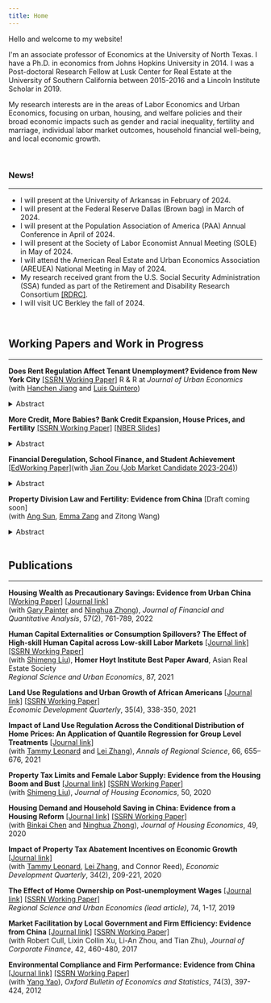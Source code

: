 ```yaml
---
title: Home
---
```


<!-- markdownlint-disable-file MD033 MD036 MD041 -->

Hello and welcome to my website!

I'm an associate professor of Economics at the University of North Texas. I have a Ph.D. in economics from Johns Hopkins University in 2014. I was a Post-doctoral Research Fellow at Lusk Center for Real Estate at the University of Southern California between 2015-2016 and a Lincoln Institute Scholar in 2019.

My research interests are in the areas of Labor Economics and Urban Economics, focusing on urban, housing, and welfare policies and their broad economic impacts such as gender and racial inequality, fertility and marriage, individual labor market outcomes, household financial well-being, and local economic growth.

<br/>

### News!

---

<!-- 
- I presented at the NBER Conference "Fertility and Declining Population Growth in High-Income Countries" in June of 2023.
- I visited the MIT Center for Real Estate and presented at the first MIT Asia Real Estate Symposium in August of 2023.
- I will present at the Lusk Center for Real Estate at the University of Southern California in October of 2023.
- I will present at the Economics Department of Southern Methodist University in November of 2023.
- I will present at the AREUEA Virtual Seminar in December of 2023.
-->

- I will present at the University of Arkansas in February of 2024.
- I will present at the Federal Reserve Dallas (Brown bag) in March of 2024.
- I will present at the Population Association of America (PAA) Annual Conference in April of 2024.
- I will present at the Society of Labor Economist Annual Meeting (SOLE) in May of 2024.
- I will attend the American Real Estate and Urban Economics Association (AREUEA) National Meeting in May of 2024.
- My research received grant from the U.S. Social Security Administration (SSA) funded as part of the Retirement and Disability Research Consortium [[RDRC]](https://rdrc.wisc.edu/projects).
- I will visit UC Berkley the fall of 2024.

<br/>

## Working Papers and Work in Progress

---

**Does Rent Regulation Affect Tenant Unemployment? Evidence from New York City** [[SSRN Working Paper]](https://papers.ssrn.com/sol3/papers.cfm?abstract_id=4034964) R & R at *Journal of Urban Economics*
<br/>
(with [Hanchen Jiang](https://sites.google.com/view/hjiang/) and [Luis Quintero](https://www.luisequintero.org/))

<details>
  <summary>Abstract</summary>
  <p>
 This paper examines the impact of rent regulation on tenants' unemployment in New York City. We provide evidence that rent stabilization increases tenants' unemployment by over five percentage points using data from 2002 and 2017. To address endogeneity concerns, we employ an instrumental variable strategy that exploits the local historical availability of rent-stabilized units when tenants move in as an exogenous source of variation for occupying a rent-stabilized unit. We also develop a job-search model to explain the underlying mechanisms of rent regulation's unemployment effects. Our findings underscore the need for policymakers to consider the unintended consequences of rent regulation.
  </p>
</details>

**More Credit, More Babies? Bank Credit Expansion, House Prices, and Fertility** [[SSRN Working Paper]](https://papers.ssrn.com/sol3/papers.cfm?abstract_id=4473936)
[[NBER Slides]](/assets/doc/Bank_Credit_Supply_and_Fertility_XiYang_slides_2023_NBER.pdf)
<details>
  <summary>Abstract</summary>
  <p>
   This paper examines the causal effect of bank credit expansion on fertility by exploiting exogenous increases in bank credit supply induced by U.S. interstate branching deregulation between 1994 and 2005. Adopting the traditional dynamic difference-in-difference (DID) method and a newly developed staggered DID method, I find credit expansion caused by interstate branching deregulation decreases annual county-level fertility rates by 7 percent and increases the mean of maternal age by 0.37 percent, respectively. Moreover, I show the decreased and delayed fertility is mainly caused by a housing cost effect. These results reveal the critical role of financial market policies and housing affordability in explaining demographic trends.
  </p>
</details>

**Financial Deregulation, School Finance, and Student Achievement** [[EdWorking Paper]](https://papers.ssrn.com/sol3/papers.cfm?abstract_id=4473936)(with [Jian Zou (Job Market Candidate 2023-204)](https://sites.google.com/view/jian-zou))
<details>
  <summary>Abstract</summary>
  <p>
This paper studies how school spending impacts student achievement by exploiting
the US interstate branching deregulation as state tax revenue shocks. Leveraging
school finance data from universal school districts, our difference-in-differences
estimation reveals that deregulation leads to an increase in per-pupil total revenue
and expenditure. The rise in revenue is primarily attributed to higher state revenues,
while the expenditure increase is more prominent in low-income school districts.
Using restricted-use student assessments from the Nation’s Report Card, we find that
deregulation results in improved student achievement, with no distributional effects
evident across students’ ability, race, or free lunch status. We introduce an instrumental
variables approach that accounts for dynamic treatment effects and estimate that a
one-thousand-dollar increase in per-pupil spending leads to a 0.035 standard deviation
improvement in student achievement.
  </p>
</details>

<!--
**More Credit, More Homeowners? Bank Credit Expansion, Homeownership, and Housing Wealth Accumulation** [Draft coming soon]
<details>
  <summary>Abstract</summary>
  <p>
This paper examines the causal effect of bank credit expansion on house price, homeownership, and housing wealth accumulation by exploiting exogenous increases in bank credit supply coming from U.S. interstate branching deregulation between 1994 and 2005. Adopting both the traditional dynamic difference-in-difference (DID) method and a newly developed staggered DID method, I find state-level banking deregulation has a sharp and persistent negative effect on the probability of becoming a homeowner particularly in areas with inelastic housing supply. Meanwhile, the banking deregulation has persistent positive effects on wealth accumulation among households who were already homeowners before the deregulation. This wealth effect is not significant among renters. These results reveal the important role of financial market policies on the growing wealth inequality.
  </p>
</details>
-->

**Property Division Law and Fertility: Evidence from China** [Draft coming soon]
<br/>
(with [Ang Sun](https://scholar.google.com/citations?user=WNveNqUAAAAJ&hl=en), [Emma Zang](http://www.emmazang.net/) and Zitong Wang)

<details>
  <summary>Abstract</summary>
  <p>
  Marriage offers a way for couples to share the costs of investments in household public goods, such as children and household savings. By changing the commitment value of marriage, divorce laws can affect household investments in public goods. This theory, however, is rarely tested in the literature. This study fills the gap by exploring the effect of a legal change in China that altered the property division rule upon divorce, from an equal-division regime to a title-based one. We compared birth rates and household savings of affected and unaffected families before and after the legal change using a difference-in-differences design, and find that title-based property division decreased birth rates. These results are consistent with the theory that title-based property division can reduce the commitment value of marriage and subsequently reduce household investments in public goods.
  </p>
</details>

<!-- 
**Housing Wealth as Precautionary Saving: Evidence from a Regression Discontinuity Design**
<br/>
(with Ninghua Zhong)

**Do the Math! High School Math Requirements and Gender Wage and Location Gap**

**Parental Migration, Investment in Children, and Children's Non-cognitive Development: Evidence from Rural China** [[GLO Working Paper]](https://glabor.org/september-12-2019-new-glo-discussion-paper-on-parental-migration-investment-in-children-and-childrens-non-cognitive-development-evidence-from-rural-china/)
<br/>
(with Hanchen Jiang)
-->

<br/>

## Publications

---

**Housing Wealth as Precautionary Savings: Evidence from Urban China** [[Working Paper]](https://lusk.usc.edu/sites/default/files/working_papers/Housing_Wealth_as_Precautionary_Savings_2020_07_07.pdf) [[Journal link]](https://www.cambridge.org/core/journals/journal-of-financial-and-quantitative-analysis/article/abs/housing-wealth-as-precautionary-saving-evidence-from-urban-china/F89D4B7E92E87AC2C8406B1B698F4622)
<br/>
(with [Gary Painter](https://priceschool.usc.edu/people/gary-dean-painter/) and [Ninghua Zhong](https://sem.tongji.edu.cn/semen/12410.html)), *Journal of Financial and Quantitative Analysis*,  57(2), 761-789, 2022

**Human Capital Externalities or Consumption Spillovers? The Effect of High-skill Human Capital across Low-skill Labor Markets** [[Journal link]](https://www.sciencedirect.com/science/article/pii/S0166046220303057) [[SSRN Working Paper]](https://papers.ssrn.com/sol3/papers.cfm?abstract_id=3335809)
<br/>
(with [Shimeng Liu](https://sites.google.com/site/shimengliuecon/)), **Homer Hoyt Institute Best Paper Award**, Asian Real Estate Society<br/>*Regional Science and Urban Economics*, 87, 2021

**Land Use Regulations and Urban Growth of African Americans** [[Journal link]](https://journals.sagepub.com/doi/abs/10.1177/08912424211032291?journalCode=edqa) [[SSRN Working Paper]](https://papers.ssrn.com/sol3/papers.cfm?abstract_id=4051843)<br/>*Economic Development Quarterly*, 35(4), 338-350, 2021

**Impact of Land Use Regulation Across the Conditional Distribution of Home Prices: An Application of Quantile Regression for Group Level Treatments** [[Journal link]](https://link.springer.com/article/10.1007/s00168-020-01032-z)
<br/>
(with [Tammy Leonard](https://profiles.utsouthwestern.edu/profile/144971/tammy-leonard.html) and [Lei Zhang](https://www.odu.edu/directory/dr-lei-zhang)​)​, *Annals of Regional Science*, 66, 655–676, 2021

**Property Tax Limits and Female Labor Supply: Evidence from the Housing Boom and Bust** [[Journal link]](https://www.sciencedirect.com/science/article/pii/S1051137720300504) [[SSRN Working Paper]](https://papers.ssrn.com/sol3/papers.cfm?abstract_id=2666755)
<br/>
(with [Shimeng Liu](https://sites.google.com/site/shimengliuecon/)), *Journal of Housing Economics*, 50, 2020

**Housing Demand and Household Saving in China: Evidence from a Housing Reform** [[Journal link]](https://www.sciencedirect.com/science/article/abs/pii/S1051137720300292#:~:text=Chinese%20government%20abolished%20the%20employer,housing%20demand%20among%20urban%20households.&text=We%20find%20evidence%20that%20the,private%20burden%20of%20housing%20expenditures.) [[SSRN Working Paper]](https://papers.ssrn.com/sol3/papers.cfm?abstract_id=4051846)
<br/>
(with [Binkai Chen](https://econ.cufe.edu.cn/info/1032/5944.htm) and [Ninghua Zhong](https://sem.tongji.edu.cn/semen/12410.html)), *Journal of Housing Economics*,  49, 2020

**Impact of Property Tax Abatement Incentives on Economic Growth** [[Journal link]](https://journals.sagepub.com/doi/abs/10.1177/0891242420911712)
<br/>
(with [Tammy Leonard](https://profiles.utsouthwestern.edu/profile/144971/tammy-leonard.html), [Lei Zhang](https://www.odu.edu/directory/dr-lei-zhang),  and Connor Reed), *Economic Development Quarterly*, 34(2), 209-221, 2020

**The Effect of Home Ownership on Post-unemployment Wages** [[Journal link]](http://www.sciencedirect.com/science/article/pii/S0166046217303186) [[SSRN Working Paper]](https://papers.ssrn.com/sol3/papers.cfm?abstract_id=4051836)<br/>*Regional Science and Urban Economics (lead article)*, 74, 1-17, 2019

**Market Facilitation by Local Government and Firm Efficiency: Evidence from China** [[Journal link]](http://www.sciencedirect.com/science/article/pii/S092911991500070X) [[SSRN Working Paper]](https://papers.ssrn.com/sol3/papers.cfm?abstract_id=2350534)
<br/>
(with Robert Cull, Lixin Collin Xu, Li-An Zhou, and Tian Zhu), *Journal of Corporate Finance*, 42, 460-480, 2017

**Environmental Compliance and Firm Performance: Evidence from China** [[Journal link]](http://onlinelibrary.wiley.com/doi/10.1111/j.1468-0084.2011.00649.x/abstract) [[SSRN Working Paper]](https://papers.ssrn.com/sol3/papers.cfm?abstract_id=2050237)
<br/>
(with [Yang Yao](https://en.nsd.pku.edu.cn/faculty/fulltime/y/239558.htm)), *Oxford Bulletin of Economics and Statistics*, 74(3), 397-424, 2012
